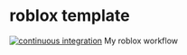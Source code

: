 # roblox template
[![continuous integration](https://github.com/magicchex/roblox-template/actions/workflows/ci.yaml/badge.svg?event=deployment)](https://github.com/magicchex/roblox-template/actions/workflows/ci.yaml)
My roblox workflow
